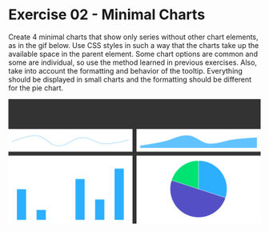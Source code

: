 # Exercise 02 - Minimal Charts

Create 4 minimal charts that show only series without other chart elements, as in the gif below. Use CSS styles in such a way that the charts take up the available space in the parent element. Some chart options are common and some are individual, so use the method learned in previous exercises. Also, take into account the formatting and behavior of the tooltip. Everything should be displayed in small charts and the formatting should be different for the pie chart.

![exercise.gif](exercise.gif)

